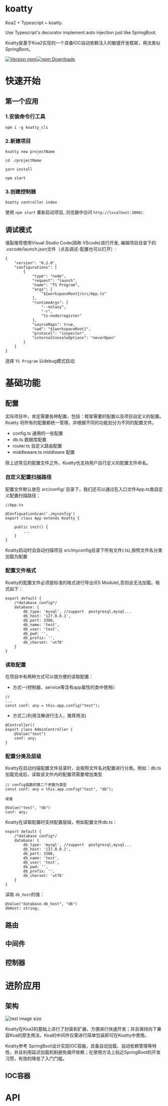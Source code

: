 # koatty
Koa2 + Typescript = koatty. 

Use Typescript's decorator implement auto injection just like SpringBoot.

Koatty是基于Koa2实现的一个具备IOC自动依赖注入的敏捷开发框架，用法类似SpringBoot。

[![Version npm](https://img.shields.io/npm/v/koatty.svg?style=flat-square)](https://www.npmjs.com/package/koatty)[![npm Downloads](https://img.shields.io/npm/dm/koatty.svg?style=flat-square)](https://npmcharts.com/compare/koatty?minimal=true)

# 快速开始

## 第一个应用

### 1.安装命令行工具

```shell
npm i -g koatty_cli
```

### 2.新建项目

```shell
koatty new projectName

cd ./projectName

yarn install

npm start
```

### 3.创建控制器
```shell
koatty controller index

```

 使用 `npm start` 重新启动项目, 浏览器中访问  `http://localhost:3000/`. 

## 调试模式

墙裂推荐使用Visual Studio Code(简称 VScode)进行开发, 编辑项目目录下的 .vscode/launch.json文件（点击调试-配置也可以打开）:

```
{
    "version": "0.2.0",
    "configurations": [
        {
            "type": "node",
            "request": "launch",
            "name": "TS Program",
            "args": [
                "${workspaceRoot}/src/App.ts" 
            ],
            "runtimeArgs": [
                "--nolazy",
                "-r",
                "ts-node/register"
            ],
            "sourceMaps": true,
            "cwd": "${workspaceRoot}",
            "protocol": "inspector",
            "internalConsoleOptions": "neverOpen"
        }
    ]
}
```

选择 `TS Program` 以debug模式启动.

# 基础功能

## 配置

实际项目中，肯定需要各种配置，包括：框架需要的配置以及项目自定义的配置。Koatty 将所有的配置都统一管理，并根据不同的功能划分为不同的配置文件。

* config.ts 通用的一些配置
* db.ts 数据库配置
* router.ts 自定义路由配置
* middleware.ts middlware 配置

除上述常见的配置文件之外，Koatty也支持用户自行定义的配置文件命名。


### 自定义配置扫描路径

配置文件默认放在 src/config/ 目录下，我们还可以通过在入口文件App.ts类自定义配置扫描路径：

```
//App.ts

@ConfiguationScan('./myconfig')
export class App extends Koatty {

    public init() {
        ...
    }
}
```

Koatty启动时会自动扫描项目 src/myconfig目录下所有文件(.ts),按照文件名分类加载为配置

### 配置文件格式

Koatty的配置文件必须是标准的格式进行导出(ES Module),否则会无法加载。格式如下：

```
export default {
    /*database config*/
    database: {
        db_type: 'mysql', //support  postgresql,mysql...
        db_host: '127.0.0.1',
        db_port: 3306,
        db_name: 'test',
        db_user: 'test',
        db_pwd: '',
        db_prefix: '',
        db_charset: 'utf8'
    }
}

```

### 读取配置

在项目中有两种方式可以很方便的读取配置：

* 方式一(控制器、service等含有app属性的类中使用):

```
//
...
const conf: any = this.app.config("test");

```
* 方式二(利用注解进行注入，推荐用法)

```
@Controller()
export class AdminController {
    @Value("test")
    conf: any;
}

```
### 配置分类及层级

Koatty在启动扫描配置文件目录时，会按照文件名对配置进行分类。例如：db.ts加载完成后，读取该文件内的配置项需要增加类型

```
// config函数的第二个参数为类型
const conf: any = this.app.config("test", "db");

或者

@Value("test", "db")
conf: any;

```

Koatty在读取配置时支持配置层级，例如配置文件db.ts：

```
export default {
    /*database config*/
    database: {
        db_type: 'mysql', //support  postgresql,mysql...
        db_host: '127.0.0.1',
        db_port: 3306,
        db_name: 'test',
        db_user: 'test',
        db_pwd: '',
        db_prefix: '',
        db_charset: 'utf8'
    }
}
```

读取 `db_host`的值：

```
@Value("database.db_host", "db")
dbHost: string;

```

## 路由

## 中间件

## 控制器



# 进阶应用

## 架构

![test image size](./assets/Koatty.png)

Koatty在Koa2的基础上进行了封装和扩展，方便进行快速开发；并且保持向下兼容Koa的原生用法，Koa的中间件仅需进行简单包装即可在Koatty中使用。

Koatty参考 SpringBoot设计实现IOC容器，具备自动加载、自动依赖管理等特性，并且利用延迟加载机制避免循环依赖；在使用方法上贴近SpringBoot的开发习惯，有效的降低了入门门槛。

## IOC容器

# API